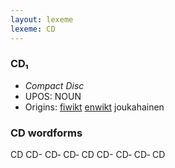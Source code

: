 ```yaml
---
layout: lexeme
lexeme: CD
---
```


###  CD₁

* _Compact Disc_
* UPOS:  NOUN
* Origins: [fiwikt](https://fi.wiktionary.org/wiki/CD) [enwikt](https://fi.wiktionary.org/wiki/CD) joukahainen 


### CD wordforms

CD
CD-
CD‐
CD‑
CD
CD-
CD‐
CD‑
CD

